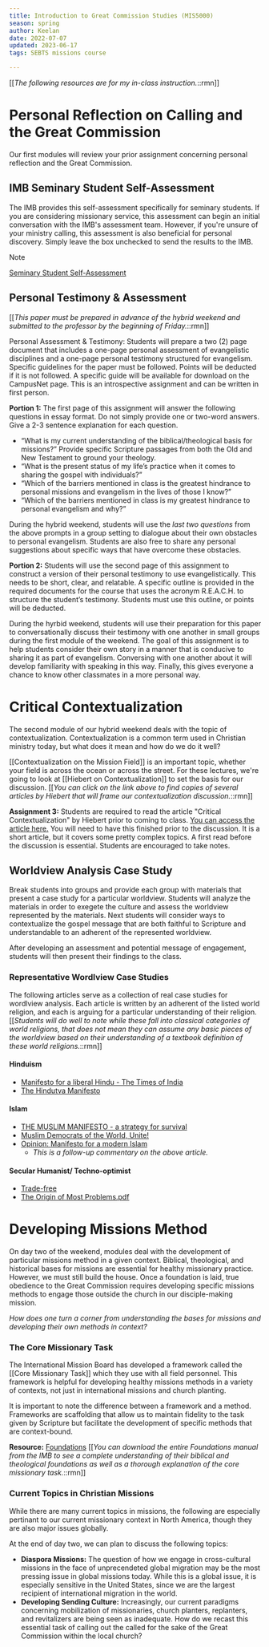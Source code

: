 ```yaml
---
title: Introduction to Great Commission Studies (MIS5000) 
season: spring 
author: Keelan 
date: 2022-07-07 
updated: 2023-06-17
tags: SEBTS missions course

---
```

[[*The following resources are for my in-class instruction.*::rmn]]
# Personal Reflection on Calling and the Great Commission
Our first modules will review your prior assignment concerning personal reflection and the Great Commission.

## IMB Seminary Student Self-Assessment
The IMB provides this self-assessment specifically for seminary students. If you are considering missionary service, this assessment can begin an initial conversation with the IMB's assessment team. However, if you're unsure of your ministry calling, this assessment is also beneficial for personal discovery. Simply leave the box unchecked to send the results to the IMB.

> [!note]
>[Seminary Student Self-Assessment](https://www.cognitoforms.com/IMB6/seminarystudentselfassessment)

## Personal Testimony & Assessment
[[*This paper must be prepared in advance of the hybrid weekend and submitted to the professor by the beginning of Friday.*::rmn]]

Personal Assessment & Testimony: Students will prepare a two (2) page document that includes a one-page personal assessment of evangelistic disciplines and a one-page personal testimony structured for evangelism. Specific guidelines for the paper must be followed. Points will be deducted if it is not followed. A specific guide will be available for download on the CampusNet page. This is an introspective assignment and can be written in first person. 

**Portion 1:** The first page of this assignment will answer the following questions in essay format. Do not simply provide one or two-word answers. Give a 2-3 sentence explanation for each question.
- “What is my current understanding of the biblical/theological basis for missions?” Provide specific Scripture passages from both the Old and New Testament to ground your theology.
- “What is the present status of my life’s practice when it comes to sharing the gospel with individuals?”
- “Which of the barriers mentioned in class is the greatest hindrance to personal missions and evangelism in the lives of those I know?”
- “Which of the barriers mentioned in class is my greatest hindrance to personal evangelism and why?”

During the hybrid weekend, students will use the *last two questions* from the above prompts in a group setting to dialogue about their own obstacles to personal evangelism. Students are also free to share any personal suggestions about specific ways that have overcome these obstacles.


**Portion 2:** Students will use the second page of this assignment to construct a version of their personal testimony to use evangelistically. This needs to be short, clear, and relatable. A specific outline is provided in the required documents for the course that uses the acronym R.E.A.C.H. to structure the student’s testimony. Students must use this outline, or points will be deducted. 

During the hyrbid weekend, students will use their preparation for this paper to conversationally discuss their testimony with one another in small groups during the first module of the weekend. The goal of this assignment is to help students consider their own story in a manner that is conducive to sharing it as part of evangelism. Conversing with one another about it will develop familiarity with speaking in this way. Finally, this gives everyone a chance to know other classmates in a more personal way. 

# Critical Contextualization
The second module of our hybrid weekend deals with the topic of contextualization. Contextualization is a common term used in Christian ministry today, but what does it mean and how do we do it well? 

[[Contextualization on the Mission Field]] is an important topic, whether your field is across the ocean or across the street. For these lectures, we're going to look at [[Hiebert on Contextualization]] to set the basis for our discussion. [[*You can click on the link above to find copies of several articles by Hiebert that will frame our contextualization discussion.*::rmn]]

**Assignment 3:** Students are required to read the article "Critical Contextualization" by Hiebert prior to coming to class. [You can access the article here.](https://keelan.wiki/assets/files/hiebert87.pdf) You will need to have this finished prior to the discussion. It is a short article, but it covers some pretty complex topics. A first read before the discussion is essential. Students are encouraged to take notes.

## Worldview Analysis Case Study
Break students into groups and provide each group with materials that present a case study for a particular worldview. Students will analyze the materials in order to exegete the culture and assess the worldview represented by the materials. Next students will consider ways to contextualize the gospel message that are both faithful to Scripture and understandable to an adherent of the represented worldview. 

After developing an assessment and potential message of engagement, students will then present their findings to the class.


### Representative Wordlview Case Studies
The following articles serve as a collection of real case studies for wordlview analysis. Each article is written by an adherent of the listed world religion, and each is arguing for a particular understanding of their religion. 
[[*Students will do well to note while these fall into classical categories of world religions, that does not mean they can assume any basic pieces of the worldview based on their understanding of a textbook definition of these world religions.*::rmn]]

#### Hinduism
* [Manifesto for a liberal Hindu - The Times of India](https://timesofindia.indiatimes.com/blogs/bloody-mary/manifesto-for-a-liberal-hindu-its-time-for-secular-hindus-to-say-garv-se-kaho-hum-liberal-hain/)
* [The Hindutva Manifesto](https://swarajyamag.com/magazine/the-hindutva-manifesto)

#### Islam
* [THE MUSLIM MANIFESTO - a strategy for survival](https://www.icit-digital.org/articles/the-muslim-manifesto-a-strategy-for-survival)
* [Muslim Democrats of the World, Unite!](https://www.huffpost.com/entry/muslim-democrats-unite_b_6648898)
* [Opinion: Manifesto for a modern Islam](https://www.dw.com/en/opinion-manifesto-for-a-modern-islam/a-18272979)  
    * *This is a follow-up commentary on the above article.*

#### Secular Humanist/ Techno-optimist
* [Trade-free](https://www.trade-free.org/)
* [The Origin of Most Problems.pdf](https://www.tromsite.com/books/#flipbook-df_6562/1)


# Developing Missions Method
On day two of the weekend, modules deal with the development of particular missions method in a given context. Biblical, theological, and historical bases for missions are essential for healthy missionary practice. However, we must still build the house. Once a foundation is laid, true obedience to the Great Commission requires developing specific missions methods to engage those outside the church in our disciple-making mission. 

*How does one turn a corner from understanding the bases for missions and developing their own methods in context?*

### The Core Missionary Task
The International Mission Board has developed a framework called the [[Core Missionary Task]] which they use with all field personnel. This framework is helpful for developing healthy missions methods in a variety of contexts, not just in international missions and church planting. 

It is important to note the difference between a framework and a method. Frameworks are scaffolding that allow us to maintain fidelity to the task given by Scripture but facilitate the development of specific methods that are context-bound.

**Resource:** [Foundations](https://cook.noho.st/nextcloud/s/ccFfLbqHqqDQFLj)
[[*You can download the entire Foundations manual from the IMB to see a complete understanding of their biblical and theological foundations as well as a thorough explanation of the core missionary task.*::rmn]]

### Current Topics in Christian Missions
While there are many current topics in missions, the following are especially pertinant to our current missionary context in North America, though they are also major issues globally.

At the end of day two, we can plan to discuss the following topics:
* **Diaspora Missions:** The question of how we engage in cross-cultural missions in the face of unprecendeted global migration may be the most pressing issue in global missions today. While this is a global issue, it is especially sensitive in the United States, since we are the largest recipient of international migration in the world.
* **Developing Sending Culture:** Increasingly, our current paradigms concerning mobilization of missionaries, church planters, replanters, and revitalizers are being seen as inadequate. How do we recast this essential task of calling out the called for the sake of the Great Commission within the local church?

